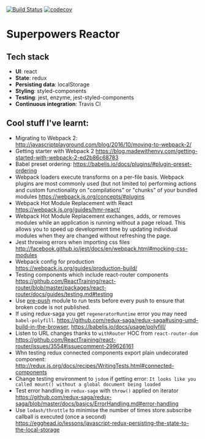 [![Build Status](https://travis-ci.org/PiotrBerebecki/superpowers-reactor.svg?branch=master)](https://travis-ci.org/PiotrBerebecki/superpowers-reactor)
[![codecov](https://codecov.io/gh/PiotrBerebecki/superpowers-reactor/branch/master/graph/badge.svg)](https://codecov.io/gh/PiotrBerebecki/superpowers-reactor)

# Superpowers Reactor

## Tech stack
- **UI**: react
- **State**: redux
- **Persisting data**: localStorage
- **Styling**: styled-components
- **Testing**: jest, enzyme, jest-styled-components
- **Continuous integration**: Travis CI

## Cool stuff I've learnt:

- Migrating to Webpack 2: http://javascriptplayground.com/blog/2016/10/moving-to-webpack-2/
- Getting starter with Webpack 2 https://blog.madewithenvy.com/getting-started-with-webpack-2-ed2b86c68783
- Babel preset ordering: https://babeljs.io/docs/plugins/#plugin-preset-ordering
- Webpack loaders execute transforms on a per-file basis. Webpack plugins are most commonly used (but not limited to) performing actions and custom functionality on "compilations" or "chunks" of your bundled modules https://webpack.js.org/concepts/#plugins
- Webpack Hot Module Replacement with React https://webpack.js.org/guides/hmr-react/
- Webpack Hot Module Replacement exchanges, adds, or removes modules while an application is running without a page reload. This allows you to speed up development time by updating individual modules when they are changed without refreshing the page.
- Jest throwing errors when importing css files http://facebook.github.io/jest/docs/en/webpack.html#mocking-css-modules
- Webpack config for production https://webpack.js.org/guides/production-build/
- Testing components which include react-router components https://github.com/ReactTraining/react-router/blob/master/packages/react-router/docs/guides/testing.md#testing
- Use [pre-push](https://www.npmjs.com/package/pre-push) module to run tests before every push to ensure that broken code is not published.
- If using redux-saga you get `regeneratorRuntime` error you may need `babel-polyfill`. https://github.com/redux-saga/redux-saga#using-umd-build-in-the-browser, https://babeljs.io/docs/usage/polyfill/
- Listen to URL changes thanks to `withRouter` HOC from `react-router-dom` https://github.com/ReactTraining/react-router/issues/3554#issuecomment-299626161
- Whn testing redux connected components export plain undecorated component: http://redux.js.org/docs/recipes/WritingTests.html#connected-components
- Change testing environment to `jsdom` if getting error: `It looks like you called mount() without a global document being loaded`
- Test error handling in `redux-sage` with `throw()` applied on iterator https://github.com/redux-saga/redux-saga/blob/master/docs/basics/ErrorHandling.md#error-handling
- Use `lodash/throttle` to minimise the number of times store.subscribe callball is executed (once a second) https://egghead.io/lessons/javascript-redux-persisting-the-state-to-the-local-storage
